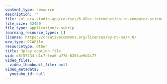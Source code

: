 ```yaml
---
content_type: resource
description: ''
file: /ol-ocw-studio-app/courses/6-00sc-introduction-to-computer-science-and-programming-spring-2011/d8f57434d1c75ea6a776620fae9d2c77_5gt2WDBl8-0.vtt
file_size: 52420
file_type: application/x-subrip
learning_resource_types: []
license: https://creativecommons.org/licenses/by-nc-sa/4.0/
ocw_type: OCWFile
resourcetype: Other
title: 3play caption file
uid: d8f57434-d1c7-5ea6-a776-620fae9d2c77
video_files:
  video_thumbnail_file: null
video_metadata:
  youtube_id: null
---
```

